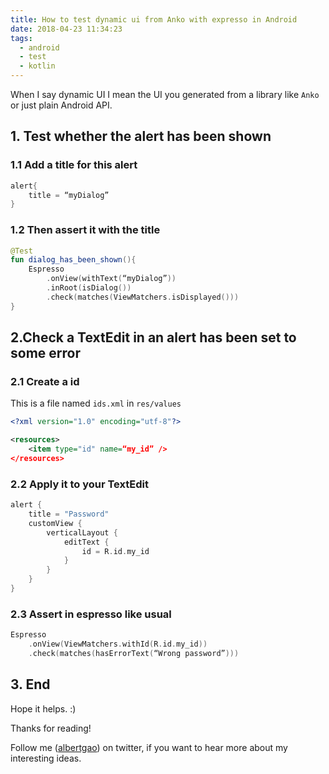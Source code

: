 ```yaml
---
title: How to test dynamic ui from Anko with expresso in Android
date: 2018-04-23 11:34:23
tags:
  - android
  - test
  - kotlin
---
```


When I say dynamic UI I mean the UI you generated from a library like `Anko` or just plain Android API.

<!--more-->

## 1. Test whether the alert has been shown

### 1.1 Add a title for this alert

```kotlin
alert{
    title = “myDialog”
}
```

### 1.2 Then assert it with the title

```kotlin
@Test
fun dialog_has_been_shown(){
    Espresso
        .onView(withText(“myDialog”))
        .inRoot(isDialog())
        .check(matches(ViewMatchers.isDisplayed()))
}
```

## 2.Check a TextEdit in an alert has been set to some error

### 2.1 Create a id

This is a file named `ids.xml` in `res/values`

```xml
<?xml version="1.0" encoding="utf-8"?>

<resources>
    <item type="id" name=“my_id” />
</resources>
```

### 2.2 Apply it to your TextEdit

```kotlin
alert {
    title = "Password"
    customView {
        verticalLayout {
            editText {
                id = R.id.my_id
            }
        }
    }
}
```

### 2.3 Assert in espresso like usual

```kotlin
Espresso
    .onView(ViewMatchers.withId(R.id.my_id))
    .check(matches(hasErrorText(“Wrong password”)))
```

## 3. End

Hope it helps. :)

Thanks for reading!

Follow me (<a href='https://twitter.com/albertgao' target="_blank" rel="noopener noreferrer">albertgao</a>) on twitter, if you want to hear more about my interesting ideas.
